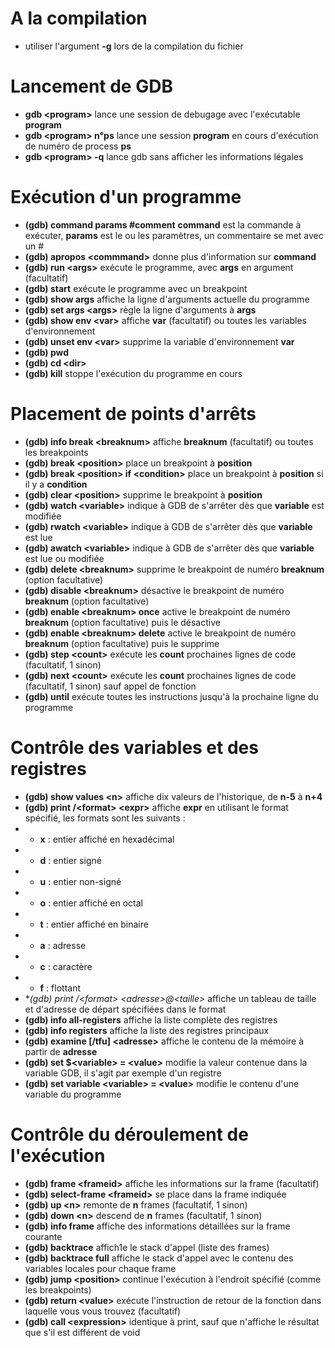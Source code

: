 # A la compilation

* utiliser l'argument **-g** lors de la compilation du fichier

# Lancement de GDB

* **gdb \<program\>** lance une session de debugage avec l'exécutable **program**
* **gdb \<program\> n°ps** lance une session **program** en cours d'exécution de numéro de process **ps**
* **gdb \<program\> -q** lance gdb sans afficher les informations légales

# Exécution d'un programme

* **(gdb) command params #comment** **command** est la commande à exécuter, **params** est le ou les paramètres, un commentaire se met avec un #
* **(gdb) apropos \<commmand\>** donne plus d'information sur **command**
* **(gdb) run \<args\>** exécute le programme, avec **args** en argument (facultatif)
* **(gdb) start** exécute le programme avec un breakpoint
* **(gdb) show args** affiche la ligne d'arguments actuelle du programme
* **(gdb) set args \<args\>** règle la ligne d'arguments à **args**
* **(gdb) show env \<var\>** affiche **var** (facultatif) ou toutes les variables d'environnement
* **(gdb) unset env \<var\>** supprime la variable d'environnement **var**
* **(gdb) pwd**
* **(gdb) cd \<dir\>**
* **(gdb) kill** stoppe l'exécution du programme en cours

# Placement de points d'arrêts

* **(gdb) info break \<breaknum\>** affiche **breaknum** (facultatif) ou toutes les breakpoints
* **(gdb) break \<position\>** place un breakpoint à **position**
* **(gdb) break \<position\> if \<condition\>** place un breakpoint à **position** si il y a **condition**
* **(gdb) clear \<position\>** supprime le breakpoint à **position**
* **(gdb) watch \<variable\>** indique à GDB de s'arrêter dès que **variable** est modifiée
* **(gdb) rwatch \<variable\>** indique à GDB de s'arrêter dès que **variable** est lue
* **(gdb) awatch \<variable\>** indique à GDB de s'arrêter dès que **variable** est lue ou modifiée
* **(gdb) delete \<breaknum\>** supprime le breakpoint de numéro **breaknum** (option facultative)
* **(gdb) disable \<breaknum\>** désactive le breakpoint de numéro **breaknum** (option facultative)
* **(gdb) enable \<breaknum\> once** active le breakpoint de numéro **breaknum** (option facultative) puis le désactive
* **(gdb) enable \<breaknum\> delete** active le breakpoint de numéro **breaknum** (option facultative) puis le supprime
* **(gdb) step \<count\>** exécute les **count** prochaines lignes de code (facultatif, 1 sinon)
* **(gdb) next \<count\>** exécute les **count** prochaines lignes de code (facultatif, 1 sinon) sauf appel de fonction
* **(gdb) until** exécute toutes les instructions jusqu'à la prochaine ligne du programme

# Contrôle des variables et des registres

* **(gdb) show values \<n\>** affiche dix valeurs de l'historique, de **n-5** à **n+4**
* **(gdb) print /\<format\> \<expr\>** affiche **expr** en utilisant le format spécifié, les formats sont les suivants :
* * **x** : entier affiché en hexadécimal
* * **d** : entier signé
* * **u** : entier non-signé
* * **o** : entier affiché en octal
* * **t** : entier affiché en binaire
* * **a** : adresse
* * **c** : caractère
* * **f** : flottant
* **(gdb) print /\<format\> *\<adresse\>@\<taille\>** affiche un tableau de taille et d'adresse de départ spécifiées dans le format
* **(gdb) info all-registers** affiche la liste complète des registres
* **(gdb) info registers** affiche la liste des registres principaux
* **(gdb) examine [/tfu] \<adresse\>** affiche le contenu de la mémoire à partir de **adresse**
* **(gdb) set $\<variable\> = \<value\>** modifie la valeur contenue dans la variable GDB, il s'agit par exemple d'un registre
* **(gdb) set variable \<variable\> = \<value\>** modifie le contenu d'une variable du programme

# Contrôle du déroulement de l'exécution

* **(gdb) frame \<frameid\>** affiche les informations sur la frame (facultatif)
* **(gdb) select-frame \<frameid\>** se place dans la frame indiquée
* **(gdb) up \<n\>** remonte de **n** frames (facultatif, 1 sinon)
* **(gdb) down \<n\>** descend de **n** frames (facultatif, 1 sinon)
* **(gdb) info frame** affiche des informations détaillées sur la frame courante
* **(gdb) backtrace** affich1e le stack d'appel (liste des frames)
* **(gdb) backtrace full** affiche le stack d'appel avec le contenu des variables locales pour chaque frame
* **(gdb) jump \<position\>** continue l'exécution à l'endroit spécifié (comme les breakpoints)
* **(gdb) return \<value\>** exécute l'instruction de retour de la fonction dans laquelle vous vous trouvez (facultatif)
* **(gdb) call \<expression\>** identique à print, sauf que n'affiche le résultat que s'il est différent de void
